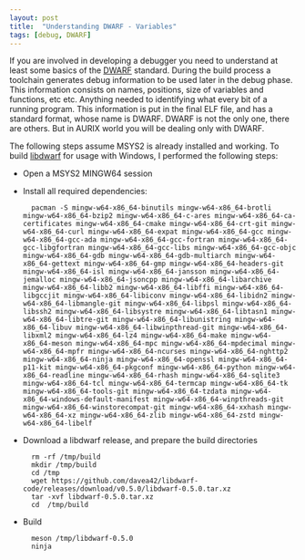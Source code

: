 ```yaml
---
layout: post
title:  "Understanding DWARF - Variables"
tags: [debug, DWARF]
---
```

If you are involved in developing a debugger you need to understand at least some basics of the [DWARF](https://dwarfstd.org) standard.
During the build process a toolchain generates debug information to be used later in the debug phase. This information consists on names, positions, size of variables and functions, etc etc. Anything needed to identifying what every bit of a running program.
This information is put in the final ELF file, and has a standard format, whose name is DWARF.
DWARF is not the only one, there are others. But in AURIX world you will be dealing only with DWARF.



The following steps assume MSYS2 is already installed and working.
To build [libdwarf][libdwarf] for usage with Windows, I performed the following steps:

- Open a MSYS2 MINGW64 session
- Install all required dependencies: 

        pacman -S mingw-w64-x86_64-binutils mingw-w64-x86_64-brotli mingw-w64-x86_64-bzip2 mingw-w64-x86_64-c-ares mingw-w64-x86_64-ca-certificates mingw-w64-x86_64-cmake mingw-w64-x86_64-crt-git mingw-w64-x86_64-curl mingw-w64-x86_64-expat mingw-w64-x86_64-gcc mingw-w64-x86_64-gcc-ada mingw-w64-x86_64-gcc-fortran mingw-w64-x86_64-gcc-libgfortran mingw-w64-x86_64-gcc-libs mingw-w64-x86_64-gcc-objc mingw-w64-x86_64-gdb mingw-w64-x86_64-gdb-multiarch mingw-w64-x86_64-gettext mingw-w64-x86_64-gmp mingw-w64-x86_64-headers-git mingw-w64-x86_64-isl mingw-w64-x86_64-jansson mingw-w64-x86_64-jemalloc mingw-w64-x86_64-jsoncpp mingw-w64-x86_64-libarchive mingw-w64-x86_64-libb2 mingw-w64-x86_64-libffi mingw-w64-x86_64-libgccjit mingw-w64-x86_64-libiconv mingw-w64-x86_64-libidn2 mingw-w64-x86_64-libmangle-git mingw-w64-x86_64-libpsl mingw-w64-x86_64-libssh2 mingw-w64-x86_64-libsystre mingw-w64-x86_64-libtasn1 mingw-w64-x86_64-libtre-git mingw-w64-x86_64-libunistring mingw-w64-x86_64-libuv mingw-w64-x86_64-libwinpthread-git mingw-w64-x86_64-libxml2 mingw-w64-x86_64-lz4 mingw-w64-x86_64-make mingw-w64-x86_64-meson mingw-w64-x86_64-mpc mingw-w64-x86_64-mpdecimal mingw-w64-x86_64-mpfr mingw-w64-x86_64-ncurses mingw-w64-x86_64-nghttp2 mingw-w64-x86_64-ninja mingw-w64-x86_64-openssl mingw-w64-x86_64-p11-kit mingw-w64-x86_64-pkgconf mingw-w64-x86_64-python mingw-w64-x86_64-readline mingw-w64-x86_64-rhash mingw-w64-x86_64-sqlite3 mingw-w64-x86_64-tcl mingw-w64-x86_64-termcap mingw-w64-x86_64-tk mingw-w64-x86_64-tools-git mingw-w64-x86_64-tzdata mingw-w64-x86_64-windows-default-manifest mingw-w64-x86_64-winpthreads-git mingw-w64-x86_64-winstorecompat-git mingw-w64-x86_64-xxhash mingw-w64-x86_64-xz mingw-w64-x86_64-zlib mingw-w64-x86_64-zstd mingw-w64-x86_64-libelf

- Download a libdwarf release, and prepare the build directories

        rm -rf /tmp/build
        mkdir /tmp/build
        cd /tmp
        wget https://github.com/davea42/libdwarf-code/releases/download/v0.5.0/libdwarf-0.5.0.tar.xz
        tar -xvf libdwarf-0.5.0.tar.xz
        cd  /tmp/build

- Build

        meson /tmp/libdwarf-0.5.0
        ninja



[libdwarf]: https://github.com/davea42/libdwarf-code
